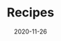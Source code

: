 ---
layout: series_index
title: Recipes
description: A collection of programming recipes and lessons-learned.
categories: [top-level, tutorial]
header-img: /assets/img/recipe-binder-kit-theidearoom-49.jpg
date: 2020-11-26
series-category: recipes
permalink: /tutorials/recipes/
---
